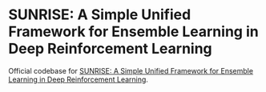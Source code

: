 # SUNRISE: A Simple Unified Framework for Ensemble Learning in Deep Reinforcement Learning

Official codebase for [SUNRISE: A Simple Unified Framework for Ensemble Learning in Deep Reinforcement Learning](https://arxiv.org/abs/2007.04938). 
